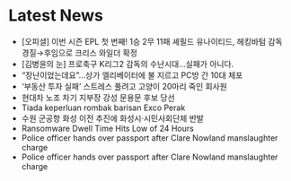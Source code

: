 # Latest News
-  [오피셜] 이번 시즌 EPL 첫 번째! 1승 2무 11패 셰필드 유나이티드, 헤킹바텀 감독 경질→후임으로 크리스 와일더 확정
-  [김병윤의 눈] 프로축구 K리그2 감독의 수난시대...실패가 아니다.
-  “장난이었는데요”…상가 엘리베이터에 불 지르고 PC방 간 10대 체포
-  ‘부동산 투자 실패’ 스트레스 풀려고 고양이 20마리 죽인 회사원
-  현대차 노조 차기 지부장 강성 문용문 후보 당선
-  Tiada keperluan rombak barisan Exco Perak
-  수원 군공항 화성 이전 추진에 화성시·시민사회단체 반발
-  Ransomware Dwell Time Hits Low of 24 Hours
-  Police officer hands over passport after Clare Nowland manslaughter charge
-  Police officer hands over passport after Clare Nowland manslaughter charge
